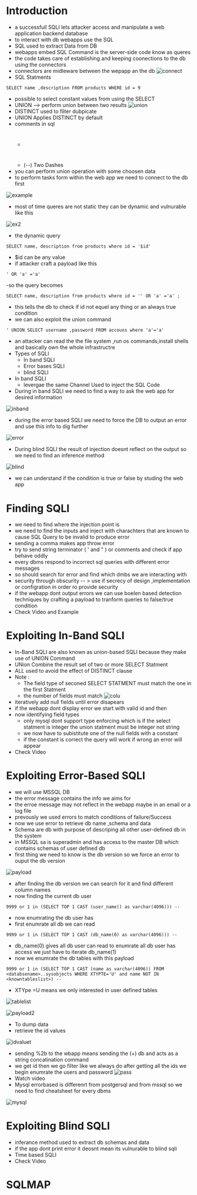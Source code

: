 # Introduction
- a successfull SQLI lets attacker access and manipulate a web application backend database
- to interact with db webapps use the SQL
- SQL used to extract Data from DB
- webapps embed SQL Command is the server-side code know as queres
- the code takes care of establishing and keeping coonections to the db using the connectors
- connectors are midleware between the wepapp an the db
![connect](https://github.com/Islamkafafy123/EWAPT/blob/main/pictures/coonect.jpeg)
- SQL Statments
```
SELECT name ,description FROM products WHERE id = 9
```

- possible to select constant values from using the SELECT
- UNION --> perform union between two results
![union](https://github.com/Islamkafafy123/EWAPT/blob/main/pictures/union.jpeg)
- DISTINCT used to filter dubpicate
- UNION Applies DISTINCT by default
- comments in sql
  - #
  - (--) Two Dashes
- you can perform union operation with some choosen data
- to perform tasks form within the  web app we need to connect to the db first
  
![example](https://github.com/Islamkafafy123/EWAPT/blob/main/pictures/example.jpeg)

- most of time queres are not static they can be dynamic and vulnurable like this
  
![ex2](https://github.com/Islamkafafy123/EWAPT/blob/main/pictures/ex2.jpeg)

- the dynamic query
```
SELECT name, description from products where id = '$id'
```
- $id can be any value
- if attacker craft a payload like this
```
' OR 'a' ='a'
```
-so the query becomes  
```
SELECT name, description from products where id = '' OR 'a' ='a' ;
```
- this tells the db to check if id not equel any thing or an always true condition
- we can also exploit the union command
```
' UNION SELECT username ,password FROM accouns where 'a'='a'
```
- an attacker can read the the file system ,run os commands,install shells and basically own the whole infrastructre
- Types of SQLI
  - In band SQLI
  - Error bases SQLI
  - blind SQLI
- In band SQLI
  - levergae the same Channel Used to inject the SQL Code
- During in band SQLI we need to find a way to ask the web app for desired information
  
![inband](https://github.com/Islamkafafy123/EWAPT/blob/main/pictures/inband.jpeg)

- during the error based SQLI we need to force the DB to output an error and use this info to dig further
  
![error](https://github.com/Islamkafafy123/EWAPT/blob/main/pictures/error.jpeg)

- During blind SQLI the result of injection doesnt reflect on the output so we need to find an inference method

![blind](https://github.com/Islamkafafy123/EWAPT/blob/main/pictures/blind.jpeg)

- we can understand if the condition is true or false by studing the web app

# Finding SQLI
- we need to find where the injection point is
- we need to find the inputs and inject with charachters that are known to cause SQL Query to be invalid to produce error 
- sending a comma makes app throw error
- try to send string terminator ( ' and " ) or comments and check if app behave oddly
- every dbms respond  to incorrect sql queries with different error messages
- so should search for error and find which dmbs we are interacting with
- security through obscurity -- > use if secrecy of design ,implementation or configration in order ro provide security
- if the webapp dont output errors we can use boelen based detection techniques by crafting a payload to tranform queries to false/true condition
- Check Video and Example
# Exploiting In-Band SQLI
- In-Band SQLI are also known as union-based SQLI because they make use of UNION Command
- UNion Combine the result set of two or more SELECT Statment
- ALL used to avoid the effect of DISTINCT clause
- Note :
  - The field type of seconed SELECT STATMENT must match the one in the first Statment
  - the number of fields must match
![colu](https://github.com/Islamkafafy123/EWAPT/blob/main/pictures/colu.jpeg)
- iteratively add null fields until error disapears
- if the webapp dont display error we start with valid id and then
- now identifying field types
  - only mysql dont support type enforcing which is if the select statment is integer the union statment must be integer not string
  - we now have to subistitute one of the null fields with a constant
  - if the constant is correct the query will work if wrong an error will appear
- Check Video
# Exploiting Error-Based SQLI
- we will use MSSQL DB
- the error message contains the info we aims for
- the erroe message may not reflect in the webapp maybe in an email or a log file
- prevously we used errors to match conditions of failure/Success
- now we use error to retrieve db name ,schema  and data
- Schema are db with purpose of descriping all other user-defined db in the system
- in MSSQL sa is superadmin and has access to the master DB which contains schemas of user defined db
- first thing we need to know is the db version so we force an error to ouput the db version

![payload](https://github.com/Islamkafafy123/EWAPT/blob/main/pictures/payload.jpeg)

- after finding the db version we can search for it and find different column names
- now finding the current db user
```
9999 or 1 in (SELECT TOP 1 CAST (user_name() as varchar(4096))) --
```
- now enumrating the db user has
- first enumrate all db we can read
```
9999 or 1 in (SELECT TOP 1 CAST (db_name(0) as varchar(4096))) --
```
- db_name(0) gives all db user can read to enumrate all db user has access we just have to iterate db_name(1)
- now we enumrate the db tables with this payload
```
9999 or 1 in (SELECT TOP 1 CAST (name as varchar(4096)) FROM <databsename>..sysobjects WHERE XTYPTE='U' and name NOT IN <knowntableslist>) --
```
- XTYpe =U means we only interested in user defined tables

![tablelist](https://github.com/Islamkafafy123/EWAPT/blob/main/pictures/tablelist.jpeg)

![payload2](https://github.com/Islamkafafy123/EWAPT/blob/main/pictures/payload2.jpeg)

- To dump data
- retrieve the id values
  
![idvaluet](https://github.com/Islamkafafy123/EWAPT/blob/main/pictures/idvalue.jpeg)

- sending %2b to the wbapp means sending the (+) db and acts as a string concatination command
- we get id then we go filter like we always do after getting all the ids we begin enumrate the users and password
![pass](https://github.com/Islamkafafy123/EWAPT/blob/main/pictures/pass.jpeg)
- Watch video
- Mysql errorbased is differenrt from postgersql and from mssql so we need to find cheatsheet for every dbms
  
![mysql](https://github.com/Islamkafafy123/EWAPT/blob/main/pictures/mysql.jpeg)

# Exploiting Blind SQLI
- inferance method used to extract db schemas and data
- if the app dont print error it deosnt mean its vulnurable to blind sqli
- Time based SQLI
- Check Video
# SQLMAP
